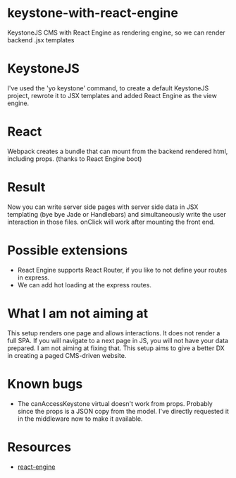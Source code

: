 # keystone-with-react-engine
KeystoneJS CMS with React Engine as rendering engine, so we can render backend .jsx templates

# KeystoneJS
I've used the 'yo keystone' command, to create a default KeystoneJS project, rewrote it to JSX templates and added React Engine as the view engine.

# React
Webpack creates a bundle that can mount from the backend rendered html, including props. (thanks to React Engine boot)

# Result
Now you can write server side pages with server side data in JSX templating (bye bye Jade or Handlebars) and simultaneously write the user interaction in those files. onClick will work after mounting the front end.

# Possible extensions
 - React Engine supports React Router, if you like to not define your routes in express.
 - We can add hot loading at the express routes.

# What I am not aiming at
This setup renders one page and allows interactions. It does not render a full SPA. If you will navigate to a next page in JS, you will not have your data prepared. I am not aiming at fixing that. This setup aims to give a better DX in creating a paged CMS-driven website.

# Known bugs
 - The canAccessKeystone virtual doesn't work from props. Probably since the props is a JSON copy from the model. I've directly requested it in the middleware now to make it available.


# Resources
- [react-engine](https://github.com/paypal/react-engine)
